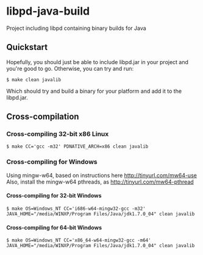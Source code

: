 libpd-java-build
================

Project including libpd containing binary builds for Java

## Quickstart

Hopefully, you should just be able to include libpd.jar in your project and
you're good to go. Otherwise, you can try and run:

    $ make clean javalib

Which should try and build a binary for your platform and add it to the libpd.jar.

## Cross-compilation

### Cross-compiling 32-bit x86 Linux

    $ make CC='gcc -m32' PDNATIVE_ARCH=x86 clean javalib

### Cross-compiling for Windows

Using mingw-w64, based on instructions here http://tinyurl.com/mw64-use
Also, install the mingw-w64 pthreads, as http://tinyurl.com/mw64-pthread

#### Cross-compiling for 32-bit Windows

    $ make OS=Windows_NT CC='i686-w64-mingw32-gcc -m32' JAVA_HOME="/media/WINXP/Program Files/Java/jdk1.7.0_04" clean javalib

#### Cross-compiling for 64-bit Windows

    $ make OS=Windows_NT CC='x86_64-w64-mingw32-gcc -m64' JAVA_HOME="/media/WINXP/Program Files/Java/jdk1.7.0_04" clean javalib

